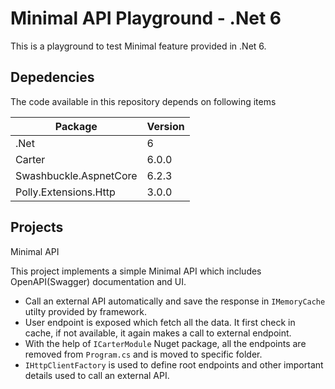 # Minimal API Playground - .Net 6

This is a playground to test Minimal feature provided in .Net 6.

## Depedencies
The code available in this repository depends on following items

| Package                	| Version 	|
|------------------------	|---------	|
| .Net                   	| 6       	|
| Carter                 	| 6.0.0   	|
| Swashbuckle.AspnetCore 	| 6.2.3   	|
| Polly.Extensions.Http  	| 3.0.0     |


## Projects

Minimal API

This project implements a simple Minimal API which includes OpenAPI(Swagger) documentation and UI.

* Call an external API automatically and save the response in `IMemoryCache` utilty provided by framework.
* User endpoint is exposed which fetch all the data. It first check in cache, if not available, it again makes a call to external endpoint.
* With the help of `ICarterModule` Nuget package, all the endpoints are removed from `Program.cs` and is moved to specific folder. 
* `IHttpClientFactory` is used to define root endpoints and other important details used to call an external API.
